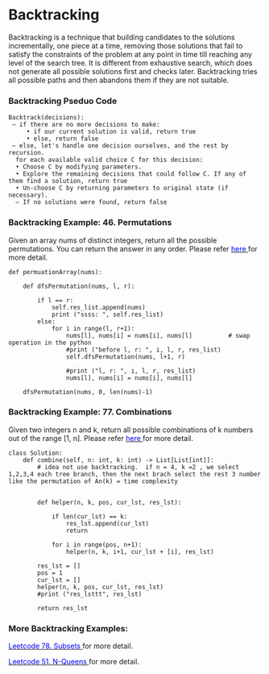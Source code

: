 # Backtracking

Backtracking is a technique that building candidates to the solutions incrementally, one piece at a time, removing those solutions that fail to satisfy the constraints of the problem at any point in time till reaching any level of the search tree. It is different from exhaustive search, which does not generate all possible solutions first and checks later.  Backtracking tries all	possible	paths and then abandons them if they are not suitable.	



### Backtracking Pseduo Code

```
Backtrack(decisions):
 – if there are no more decisions to make:
     • if our current solution is valid, return true 
     • else, return false
 – else, let's handle one decision ourselves, and the rest by recursion.
  for each available valid choice C for this decision: 
  • Choose C by modifying parameters. 
  • Explore the remaining decisions that could follow C. If any of them find a solution, return true 
  • Un-choose C by returning parameters to original state (if necessary). 
  – If no solutions were found, return false

```

### Backtracking Example: 46. Permutations
Given an array nums of distinct integers, return all the possible permutations. You can return the answer in any order. Please refer [<span style="color:blue;"> here </span>](https://leetcode.com/problems/permutations/) for more detail.


```
def permuationArray(nums):
    
    def dfsPermutation(nums, l, r):
        
        if l == r:
            self.res_list.append(nums)
            print ("ssss: ", self.res_list)
        else:
            for i in range(l, r+1):
                nums[l], nums[i] = nums[i], nums[l]          # swap operation in the python
                #print ("before l, r: ", i, l, r, res_list)
                self.dfsPermutation(nums, l+1, r)

                #print ("l, r: ", i, l, r, res_list)
                nums[l], nums[i] = nums[i], nums[l]  
                
    dfsPermutation(nums, 0, len(nums)-1)

```

### Backtracking Example: 77. Combinations
Given two integers n and k, return all possible combinations of k numbers out of the range [1, n]. Please refer [<span style="color:blue;"> here </span>](https://leetcode.com/problems/combinations/) for more detail. 

```
class Solution:
    def combine(self, n: int, k: int) -> List[List[int]]:
        # idea not use backtracking.  if n = 4, k =2 , we select 1,2,3,4 each tree branch, then the next brach select the rest 3 number  like the permutation of An(k) = time complexity
    
            
        def helper(n, k, pos, cur_lst, res_lst):
            
            if len(cur_lst) == k:
                res_lst.append(cur_lst)
                return            
            
            for i in range(pos, n+1):
                helper(n, k, i+1, cur_lst + [i], res_lst)
            
        res_lst = []
        pos = 1
        cur_lst = []
        helper(n, k, pos, cur_lst, res_lst)
        #print ("res_lsttt", res_lst)
        
        return res_lst

```

### More Backtracking Examples:

[<span style="color:blue;"> Leetcode 78. Subsets </span>](https://leetcode.com/problems/subsets/) for more detail.

[<span style="color:blue;"> Leetcode 51. N-Queens </span>](https://leetcode.com/problems/n-queens/) for more detail.

